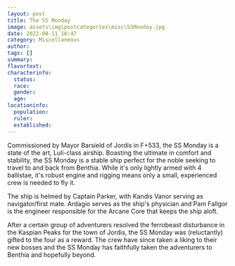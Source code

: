 ```yaml
---
layout: post
title: The SS Monday
image: assets\img\postcategories\misc\SSMonday.jpg
date: 2022-08-11 16:47
category: Miscellaneous
author: 
tags: []
summary: 
flavortext: 
characterinfo:
  status: 
  race: 
  gender: 
  age: 
locationinfo:
  population: 
  ruler: 
  established: 
---
```


Commissioned by Mayor Barsield of Jordis in F+533, the SS Monday is a state of the art, Luli-class airship. Boasting the ultimate in comfort and stability, the SS Monday is a stable ship perfect for the noble seeking to travel to and back from Benthia. While it's only lightly armed with 4 ballistae, it's robust engine and rigging means only a small, experienced crew is needed to fly it.

The ship is helmed by Captain Parker, with Kandis Vanor serving as navigator/first mate. Ardagio serves as the ship's physician and Pam Fallgor is the engineer responsible for the Arcane Core that keeps the ship aloft.

After a certain group of adventurers resolved the ferrobeast disturbance in the Kaspian Peaks for the town of Jordis, the SS Monday was (reluctantly) gifted to the four as a reward. The crew have since taken a liking to their new bosses and the SS Monday has faithfully taken the adventurers to Benthia and hopefully beyond.